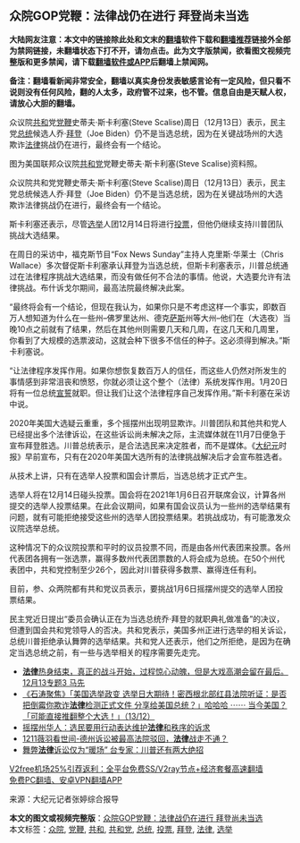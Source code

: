  <h2>众院GOP党鞭：法律战仍在进行 拜登尚未当选</h2> <p class="notice"><b>大陆网友注意：本文中的链接除此处和文末的<a href="https://github.com/bannedbook/fanqiang" >翻墙</a>软件下载和<a href="https://github.com/killgcd/justmysocks/blob/master/README.md">翻墙推荐</a>链接外全部为禁网链接，未翻墙状态下打不开，请勿点击。此为文字版禁闻，欲看图文视频完整版和更多禁闻，请下载<a href="https://github.com/bannedbook/fanqiang">翻墙软件或APP</a>后翻墙上禁闻网。</p><p>备注：翻墙看新闻非常安全，翻墙以真实身份发表敏感言论有一定风险，但只看不说则没有任何风险，翻的人太多，政府管不过来，也不管。信息自由是天赋人权，请放心大胆的翻墙。</b></p>  <div class="entry"> <p id="summary">众议院<a href="https://www.bannedbook.org/bnews/tag/%E5%85%B1%E5%92%8C/" class="st_tag internal_tag" rel="tag" title="标签 共和 下的日志">共和</a>党<a href="https://www.bannedbook.org/bnews/tag/%e5%85%9a%e9%9e%ad/" class="st_tag internal_tag" rel="tag" title="标签 党鞭 下的日志">党鞭</a>史蒂夫·斯卡利塞(Steve Scalise)周日（12月13日）表示，民主党<a href="https://www.bannedbook.org/bnews/tag/%e6%80%bb%e7%bb%9f/" class="st_tag internal_tag" rel="tag" title="标签 总统 下的日志">总统</a>候选人乔·<a href="https://www.bannedbook.org/bnews/tag/%e6%8b%9c%e7%99%bb/" class="st_tag internal_tag" rel="tag" title="标签 拜登 下的日志">拜登</a>（Joe Biden）仍不是当选总统，因为在关键战场州的大选欺诈<a href="https://www.bannedbook.org/bnews/tag/%e6%b3%95%e5%be%8b/" class="st_tag internal_tag" rel="tag" title="标签 法律 下的日志">法律</a>挑战仍在进行，最终会有一个结论。</p> <p id="conimg">图为美国联邦众议院<a href="https://www.bannedbook.org/bnews/tag/%e5%85%b1%e5%92%8c%e5%85%9a/" class="st_tag internal_tag" rel="tag" title="标签 共和党 下的日志">共和党</a>党鞭史蒂夫·斯卡利塞(Steve Scalise)资料照。</p> <p>众议院共和党党鞭史蒂夫·斯卡利塞(Steve Scalise)周日（12月13日）表示，民主党总统候选人乔·拜登（Joe Biden）仍不是当选总统，因为在关键战场州的大选欺诈法律挑战仍在进行，最终会有一个结论。</p>  <p>斯卡利塞还表示，尽管<a href="https://www.bannedbook.org/bnews/tag/%e9%80%89%e4%b8%be/" class="st_tag internal_tag" rel="tag" title="标签 选举 下的日志">选举</a>人团12月14日将进行<a href="https://www.bannedbook.org/bnews/tag/%E6%8A%95%E7%A5%A8/" class="st_tag internal_tag" rel="tag" title="标签 投票 下的日志">投票</a>，但他仍继续支持川普团队挑战大选结果。</p> <p>在周日的采访中，福克斯节目“Fox News Sunday”主持人克里斯·华莱士（Chris Wallace）多次督促斯卡利塞承认拜登为当选总统，但斯卡利塞表示，川普总统通过在法律程序挑战大选结果，而没有做任何不合法的事情。他说，大选要允许有法律挑战。布什诉戈尔期间，最高法院最终解决此案。</p> <p>“最终将会有一个结论，但现在我认为，如果你只是不考虑这样一个事实，即数百万人想知道为什么在一些州–佛罗里达州、德克<span class='wp_keywordlink'><a href="https://www.bannedbook.org/forum5/topic42.html" title="萨斯、诚信与自救" target="_blank">萨斯</a></span>州等大州–他们在（大选夜）当晚10点之前就有了结果，然后在其他州则需要几天和几周，在这几天和几周里，你看到了大规模的选票波动，这就会种下很多不信任的种子。这必须得到解决。”斯卡利塞说。</p>  <p>“让法律程序发挥作用。如果你想恢复数百万人的信任，而这些人仍然对所发生的事情感到非常沮丧和愤怒，你就必须让这个整个（法律）系统发挥作用。1月20日将有一位总统<span class='wp_keywordlink'><a href="https://www.bannedbook.org/forum5/topic17.html" title="宣誓与预言" target="_blank">宣誓</a></span>就职。但让我们让这个法律程序自己发挥作用。”斯卡利塞在采访中说。</p> <p>2020年美国大选疑云重重，多个摇摆州出现明显欺诈。川普团队和其他共和党人已经提出多个法律诉讼，在这些诉讼尚未解决之际，主流媒体就在11月7日便急于宣布拜登胜选。川普总统表示，是合法选民来决定胜者，而不是媒体。《<span class='wp_keywordlink_affiliate'><a href="http://www.epochtimes.com/" title="大纪元" target="_blank">大纪元</a></span>时报》早前宣布，只有在2020年美国大选所有的法律挑战解决后才会宣布胜选者。</p> <p>从技术上讲，只有在选举人投票和国会计票后，当选总统才正式产生。</p>  <p>选举人将在12月14日碰头投票。国会将在2021年1月6日召开联席会议，计算各州提交的选举人投票结果。在此会议期间，如果有国会议员认为一些州的选举结果有问题，就有可能拒绝接受这些州的选举人团投票结果。若挑战成功，有可能激发众议院选举总统。</p> <p>这种情况下的众议院投票和平时的议员投票不同，而是由各州代表团来投票。各州代表团各拥有一张选票，赢得多数州代表团票数的人将会成为总统。在50个州代表团中，共和党控制至少26个，因此对川普获得多数票、赢得连任有利。</p> <p>目前，参、众两院都有共和党议员表示，要挑战1月6日摇摆州提交的选举人团投票结果。</p>  <p>民主党近日提出“委员会确认正在为当选总统乔·拜登的就职典礼做准备”的决议，但遭到国会共和党领导人的否决。共和党表示，美国多州正进行选举的相关诉讼，总统川普拒绝承认舞弊的选举结果。共和党人还表示，他们之所拒绝，是因为在确定当选总统之前，有一些与选举相关的程序需要先走完。</p> <ul class='op-related-articles' title='相关阅读'> <li><a href='https://www.bannedbook.org/bnews/bannedvideo/20201214/1447249.html' target='_blank'><b>法律</b>热身结束，真正的战斗开始，过程惊心动魄，但是大戏高潮会留在最后。12月13专题3 马先</a></li> <li><a href='https://www.bannedbook.org/bnews/bannedvideo/20201214/1447247.html' target='_blank'>《石涛聚焦》「美国选举政变 选举日大期待！密西根北部红县法院听证：是否把倒霉你欺诈<b>法律</b>检测正式文件 分享给美国总统？」哈哈哈 ⋯⋯ 当今美国？「可能直接推翻整个大选！」（13/12）</a></li> <li><a href='https://www.bannedbook.org/bnews/comments/20201213/1447062.html' target='_blank'>摇摆州华人：选民要用行动表达维护<b>法律</b>和秩序的诉求</a></li> <li><a href='https://www.bannedbook.org/bnews/taiwannews/20201213/1446959.html' target='_blank'>1211薇羽看世间-德州诉讼被最高法院驳回，<b>法律</b>战走不通？</a></li> <li><a href='https://www.bannedbook.org/bnews/cnnews/20201213/1446930.html' target='_blank'>舞弊<b>法律</b>诉讼仅为“暖场” 台专家：川普还有两大绝招</a></li> </ul> <p class="texttj"> <a href="https://www.bannedbook.org/forum23/topic22702.html" target="_blank">V2free机场25%引荐返利：全平台免费SS/V2ray节点+经济套餐高速翻墙</a><br/> <a href="https://github.com/bannedbook/fanqiang/wiki/%E7%A6%81%E9%97%BB%E7%BD%91%E5%AE%89%E5%8D%93%E7%BF%BB%E5%A2%99%E6%96%B0%E9%97%BBAPP" target="_blank">免费PC翻墙、安卓VPN翻墙APP</a></p><p> 来源：大纪元记者张婷综合报导 </p><a name='sharetosocial'></a>       <div><b>本文的图文或视频完整版</b>：<a href='https://www.bannedbook.org/bnews/topimagenews/20201214/1447269.html'>众院GOP党鞭：法律战仍在进行 拜登尚未当选</a></div>  </div><!--END ENTRY--> <div class="postfooter"> <div>本文标签：<a href="https://www.bannedbook.org/bnews/tag/%E4%BC%97%E9%99%A2/" rel="tag">众院</a>, <a href="https://www.bannedbook.org/bnews/tag/%e5%85%9a%e9%9e%ad/" rel="tag">党鞭</a>, <a href="https://www.bannedbook.org/bnews/tag/%E5%85%B1%E5%92%8C/" rel="tag">共和</a>, <a href="https://www.bannedbook.org/bnews/tag/%e5%85%b1%e5%92%8c%e5%85%9a/" rel="tag">共和党</a>, <a href="https://www.bannedbook.org/bnews/tag/%e6%80%bb%e7%bb%9f/" rel="tag">总统</a>, <a href="https://www.bannedbook.org/bnews/tag/%E6%8A%95%E7%A5%A8/" rel="tag">投票</a>, <a href="https://www.bannedbook.org/bnews/tag/%e6%8b%9c%e7%99%bb/" rel="tag">拜登</a>, <a href="https://www.bannedbook.org/bnews/tag/%e6%b3%95%e5%be%8b/" rel="tag">法律</a>, <a href="https://www.bannedbook.org/bnews/tag/%e9%80%89%e4%b8%be/" rel="tag">选举</a></div>  </div><!--END POSTFOOTER--> 